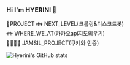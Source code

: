 ### Hi I'm HYERINI 👋

<!--
**HYERINI/HYERINI** is a ✨ _special_ ✨ repository because its `README.md` (this file) appears on your GitHub profile.

Here are some ideas to get you started:

- 🔭 I’m currently working on ...
- 🌱 I’m currently learning ...
- 👯 I’m looking to collaborate on ...
- 🤔 I’m looking for help with ...
- 💬 Ask me about ...
- 📫 How to reach me: ...
- 😄 Pronouns: ...
- ⚡ Fun fact: ...
-->
🤙PROJECT 
👪 NEXT_LEVEL(크롤링&디스코드봇) <br>
👪 WHERE_WE_AT(카카오api지도띄우기) <br>
👨‍👨‍👧‍👦 JAMSIL_PROJECT(쿠키와 인증) <br>

![Hyerini's GitHub stats](https://github-readme-stats.vercel.app/api?username=hyerini&show_icons=true&theme=radical)


